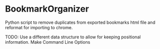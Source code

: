 # BookmarkOrganizer
Python script to remove duplicates from exported bookmarks html file and reformat for importing to chrome.

TODO:
Use a different data structure to allow for keeping positional information.
Make Command Line Options
